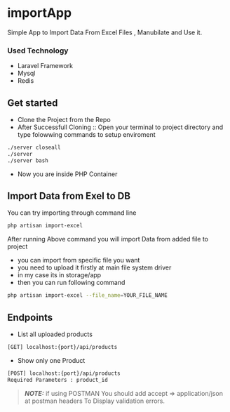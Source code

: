 # importApp
Simple App to Import Data From Excel Files , Manubilate and Use it.

### Used Technology ###
* Laravel Framework 
* Mysql
* Redis

## Get started ##
* Clone the Project from the Repo
* After Successfull Cloning  :: Open your terminal to project directory and type folowwing commands to setup enviroment
``` sh
./server closeall
./server
./server bash
```
* Now you are inside PHP Container
## Import Data from Exel to DB ##

You can try importing through command line

``` sh
php artisan import-excel
```
After running Above command you will import Data from added file to project
 * you can import from specific file you want 
 * you need to upload it firstly at main file system driver
 * in my case its in storage/app
 * then you can run following command

``` sh
php artisan import-excel --file_name=YOUR_FILE_NAME
```

## Endpoints ##
* List all uploaded products
``` sh
[GET] localhost:{port}/api/products
```
* Show only one Product
``` sh
[POST] localhost:{port}/api/products
Required Parameters : product_id
```

> **_NOTE:_**  if using POSTMAN You should add accept => application/json at postman headers
> To Display validation errors.